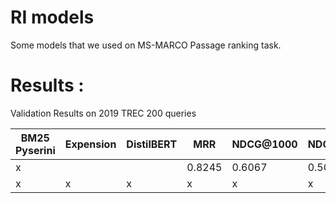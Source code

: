 # RI models
Some models that we used on MS-MARCO Passage ranking task.

# Results :
Validation Results on 2019 TREC 200 queries

BM25 Pyserini | Expension | DistilBERT | MRR | NDCG@1000 | NDCG@10 | MAP
------------ | ------------- | ------------- | ------------- | ------------- | ------------- | -------------
x |  |  | 0.8245 | 0.6067 | 0.5058 | 0.3773
x | x | x | x | x | x | x
